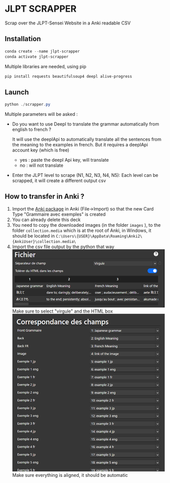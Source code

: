 # JLPT SCRAPPER

Scrap over the JLPT-Sensei Website in a Anki readable CSV

## Installation

```powershell
conda create --name jlpt-scrapper
conda activate jlpt-scrapper
```

Multiple libraries are needed, using pip
```powershell
pip install requests beautifulsoup4 deepl alive-progress
```

## Launch

```powershell
python ./scrapper.py
```

Multiple parameters will be asked :
- Do you want to use Deepl to translate the grammar automatically from english to french ?
  
    It will use the deeplApi to automatically translate all the sentences from the meaning to the examples in french. But it requires a deeplApi account key (which is free)
    - yes : paste the deepl Api key, will translate
    - no :  will not translate
- Enter the JLPT level to scrape (N1, N2, N3, N4, N5): 
Each level can be scrapped, it will create a different output csv

## How to transfer in Anki ?
1) Import the [Anki package](GrammarWithExample.apkg) in Anki (File->Import) so that the new Card Type "Grammaire avec exemples" is created
2) You can already delete this deck
3) You need to copy the downloaded images (in the folder `images` ), to the folder `collection.media` which is at the root of Anki, in Windows, it should be located in `C:\Users\{USER}\AppData\Roaming\Anki2\{AnkiUser}\collection.media\`
4) Import the csv file output by the python that way
    ![alt text](readmeImages/image.png)
    Make sure to select "virgule" and the HTML box
    ![alt text](readmeImages/image2.png)
    Make sure everything is aligned, it should be automatic